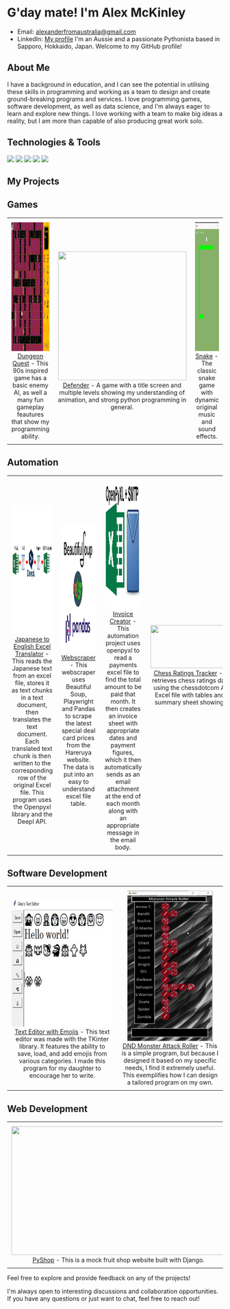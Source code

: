 # G'day mate! I'm Alex McKinley
- Email: alexanderfromaustralia@gmail.com
- LinkedIn: [My profile](https://www.linkedin.com/in/alex-mckinley-257266296/)
I'm an Aussie and a passionate Pythonista based in Sapporo, Hokkaido, Japan. Welcome to my GitHub profile!

## About Me
I have a background in education, and I can see the potential in utilising these skills in programming and working as a team to design and create ground-breaking programs and services. I love programming games, software development, as well as data science, and I'm always eager to learn and explore new things. I love working with a team to make big ideas a reality, but I am more than capable of also producing great work solo.

## Technologies & Tools
  <img src="https://upload.wikimedia.org/wikipedia/commons/c/c3/Python-logo-notext.svg" height="60">  <img src="https://upload.wikimedia.org/wikipedia/commons/thumb/7/75/Django_logo.svg/260px-Django_logo.svg.png" height="60">  <img src="https://upload.wikimedia.org/wikipedia/commons/thumb/8/87/Sql_data_base_with_logo.png/800px-Sql_data_base_with_logo.png?20210130181641" height="60">  <img src="https://upload.wikimedia.org/wikipedia/commons/thumb/6/61/HTML5_logo_and_wordmark.svg/120px-HTML5_logo_and_wordmark.svg.png" height="60">  <img src="https://upload.wikimedia.org/wikipedia/commons/thumb/1/18/ISO_C%2B%2B_Logo.svg/1822px-ISO_C%2B%2B_Logo.svg.png" height="60"> 

## My Projects
<h2>Games</h2>
<table>
  <tr>
    <td align="center" style="padding: 10px;">
      <img src="https://github.com/SapporoAlex/Game-Dungeon-Quest/blob/main/assets/preview.gif" width="400" height="300">
      <br>
      <a href="https://github.com/SapporoAlex/Game-Dungeon-Quest">Dungeon Quest</a> - This 90s inspired game has a basic enemy AI, as well a many fun gameplay feautures that show my programming ability.
    </td>
    <td align="center" style="padding: 10px;">
      <img src="https://github.com/SapporoAlex/Game-Defender/blob/main/assets/preview.gif" width="300" height="300">
      <br>
      <a href="https://github.com/SapporoAlex/Game-Defender">Defender</a> - A game with a title screen and multiple levels showing my understanding of animation, and strong python programming in general.
    </td>
    <td align="center" style="padding: 10px;">
      <img src="https://github.com/SapporoAlex/Game-Snake/blob/main/assets/sample.gif" width="300" height="300">
      <br>
      <a href="https://github.com/SapporoAlex/Game-Snake">Snake</a> - The classic snake game with dynamic original music and sound effects.
      <br>
    </td>
  </tr>
</table>

<h2> Automation </h2>
<table>
  <tr>
    <td align="center" style="padding: 10px;">
      <img src="https://github.com/SapporoAlex/Excel-to-Deepl-Translator/blob/main/process.png" width="300" height="300">
      <br>
      <a href="https://github.com/SapporoAlex/Excel-to-Deepl-Translator">Japanese to English Excel Translator</a> - This reads the Japanese text from an excel file, stores it as text chunks in a text document, then translates the text document. Each translated text chunk is then written to the corresponding row of the original Excel file. This program uses the Openpyxl library and the Deepl API.
    </td>
    <td align="center" style="padding: 10px;">
      <img src="https://github.com/SapporoAlex/MTG-new-card-price-webscraper/blob/main/preview.png" width="300" height="300">
      <br>
      <a href="https://github.com/SapporoAlex/MTG-new-card-price-webscraper/blob/main/README.md">Webscraper</a> - This webscraper uses Beautiful Soup, Playwright and Pandas to scrape the latest special deal card prices from the Hareruya website. The data is put into an easy to understand excel file table.
    </td>
    <td align="center" style="padding: 10px;">
      <img src="https://github.com/SapporoAlex/Automated-Invoice/blob/main/preview.jpg" width="300" height="300">
      <br>
      <a href="https://github.com/SapporoAlex/Automated-Invoice">Invoice Creator</a> - This automation project uses openpyxl to read a payments excel file to find the total amount to be paid that month. It then creates an invoice sheet with appropriate dates and payment figures, which it then automatically sends as an email attachment at the end of each month along with an appropriate message in the email body.
    </>
    <td align="center" style="padding: 10px;">
      <img src="https://camo.githubusercontent.com/6e4c84250eecbaccb930d22126e229e500a7ffbada09da35acdb4a23bdcfe01b/68747470733a2f2f696d616765732e6368657373636f6d66696c65732e636f6d2f75706c6f6164732f76312f696d616765735f75736572732f74696e795f6d63652f4e617468616e69656c477265656e2f7068703068576439452e706e67" width="300" height="100">
      <br>
      <a href="https://github.com/SapporoAlex/Chess-Ratings-Tracker-with-Chess.com-API">Chess Ratings Tracker</a> - This Python script retrieves chess ratings data from chess.com using the chessdotcom API and updates an Excel file with tables and line charts, and a summary sheet showing ratings by month.
    </td>
  </tr>
</table>


<h2> Software Development </h2>
<table>
  <tr>
    <td align="center" style="padding: 10px;">
      <img src="https://github.com/SapporoAlex/Text-Editor-with-Emojis/blob/main/sample.jpg" width="300" height="300">
      <br>
      <a href="https://github.com/SapporoAlex/Text-Editor-with-Emojis">Text Editor with Emojis</a> - This text editor was made with the TKinter library. It features the ability to save, load, and add emojis from various categories. I made this program for my daughter to encourage her to write.
    </td>
    <td align="center" style="padding: 10px;">
      <img src="https://github.com/SapporoAlex/DND-Monster-Attack-Roller-GUI/blob/main/MAR%20Assets/Other/preview.gif" width="200" height="350">
      <br>
      <a href="https://github.com/SapporoAlex/DND-Monster-Attack-Roller-GUI">DND Monster Attack Roller</a> - This is a simple program, but because I designed it based on my specific needs, I find it extremely useful. This exemplifies how I can design a tailored program on my own.
    </td>
  </tr>
</table>

<h2> Web Development </h2>
<table>
  <tr>
    <td align="center" style="padding: 10px;">
      <img src="https://github.com/SapporoAlex/PyShop-Website-Made-in-Django/blob/main/Preview.jpg?raw=true" width="500" height="300">
      <br>
      <a href="https://github.com/SapporoAlex/PyShop-Website-Made-in-Django">PyShop</a> - This is a mock fruit shop website built with Django.
    </td>
  </tr>
</table>

Feel free to explore and provide feedback on any of the projects!

I'm always open to interesting discussions and collaboration opportunities. If you have any questions or just want to chat, feel free to reach out!
